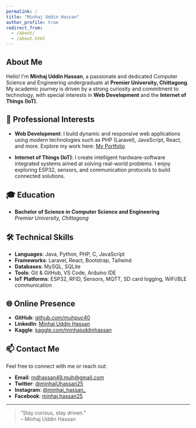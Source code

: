 ```yaml
---
permalink: /
title: "Minhaj Uddin Hassan"
author_profile: true
redirect_from: 
  - /about/
  - /about.html
---
```


## About Me

Hello! I'm **Minhaj Uddin Hassan**, a passionate and dedicated Computer Science and Engineering undergraduate at **Premier University, Chittagong**. My academic journey is driven by a strong curiosity and commitment to technology, with special interests in **Web Development** and the **Internet of Things (IoT)**.

## 🚀 Professional Interests

- **Web Development**: I build dynamic and responsive web applications using modern technologies such as PHP (Laravel), JavaScript, React, and more. Explore my work here: [My Portfolio](https://muhpuc40.github.io/Portfolio/)

- **Internet of Things (IoT)**: I create intelligent hardware-software integrated systems aimed at solving real-world problems. I enjoy exploring ESP32, sensors, and communication protocols to build connected solutions.

## 🎓 Education

- **Bachelor of Science in Computer Science and Engineering**  
  *Premier University, Chittagong*

## 🛠️ Technical Skills

- **Languages**: Java, Python, PHP, C, JavaScript
- **Frameworks**: Laravel, React, Bootstrap, Tailwind
- **Databases**: MySQL, SQLite
- **Tools**: Git & GitHub, VS Code, Arduino IDE
- **IoT Platforms**: ESP32, RFID, Sensors, MQTT, SD card logging, WiFi/BLE communication

## 🌐 Online Presence

- **GitHub**: [github.com/muhpuc40](https://github.com/muhpuc40)
- **LinkedIn**: [Minhaj Uddin Hassan](https://bd.linkedin.com/in/minhaj-uddin-hassan-78245122a)
- **Kaggle**: [kaggle.com/minhajuddinhassan](https://www.kaggle.com/minhajuddinhassan)

## 📫 Contact Me

Feel free to connect with me or reach out:

- **Email**: mdhassan49.muh@gmail.com  
- **Twitter**: [@minhajUhassan25](https://twitter.com/minhajUhassan25)  
- **Instagram**: [@minhaj_hassan_](https://www.instagram.com/minhaj_hassan_/)  
- **Facebook**: [minhaj.hassan25](https://www.facebook.com/minhaj.hassan25)

---

> “Stay curious, stay driven.”  
> – Minhaj Uddin Hassan
